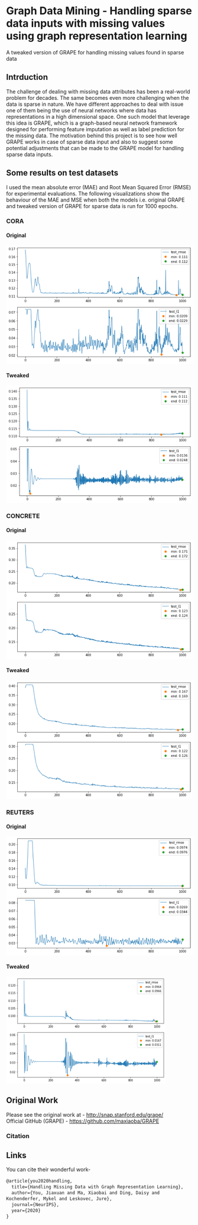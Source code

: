 # Graph Data Mining - Handling sparse data inputs with missing values using graph representation learning
A tweaked version of GRAPE for handling missing values found in sparse data

## Intrduction 
The challenge of dealing with missing data attributes
has been a real-world problem for decades. The same becomes
even more challenging when the data is sparse in nature. We
have different approaches to deal with issue one of them being
the use of neural networks where data has representations in a
high dimensional space. One such model that leverage this idea
is GRAPE, which is a graph-based neural network framework
designed for performing feature imputation as well as label
prediction for the missing data. The motivation behind this
project is to see how well GRAPE works in case of sparse data
input and also to suggest some potential adjustments that can be
made to the GRAPE model for handling sparse data inputs.

## Some results on test datasets
I used the mean absolute error (MAE) and Root Mean
Squared Error (RMSE) for experimental evaluations. The
following visualizations show the behaviour of the MAE and
MSE when both the models i.e. original GRAPE and tweaked
version of GRAPE for sparse data is run for 1000 epochs.

### CORA 
#### Original 
![cora](Cora_GRAPE_noTweak.jpg)
#### Tweaked 
![cora](Cora_GRAPE_Tweak.png)

### CONCRETE 
#### Original 
![cora](Concrete_noTweak.png)
#### Tweaked 
![cora](Concrete_Tweak.png)

### REUTERS 
#### Original 
![cora](Reuters_NoTweak.png)
#### Tweaked 
![cora](Reuters_Tweak.png)
## Original Work
Please see the original work at - http://snap.stanford.edu/grape/
<br>
Official GitHub (GRAPE) - https://github.com/maxiaoba/GRAPE
### Citation

## Links
You can cite their wonderful work-
```
@article{you2020handling,
  title={Handling Missing Data with Graph Representation Learning},
  author={You, Jiaxuan and Ma, Xiaobai and Ding, Daisy and Kochenderfer, Mykel and Leskovec, Jure},
  journal={NeurIPS},
  year={2020}
}
```

